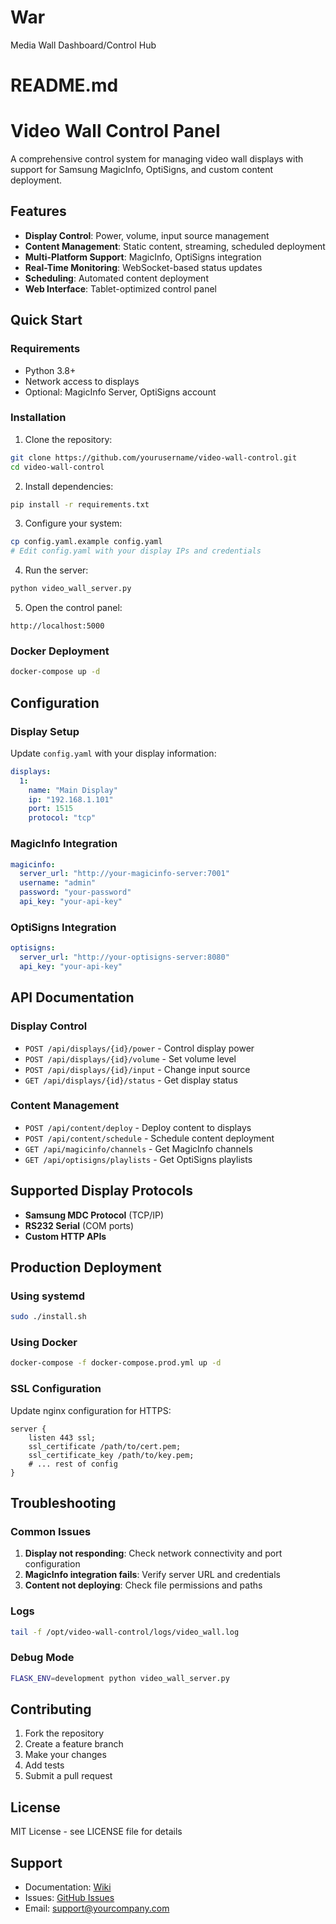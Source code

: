 # War
Media Wall Dashboard/Control Hub
# README.md
# Video Wall Control Panel

A comprehensive control system for managing video wall displays with support for Samsung MagicInfo, OptiSigns, and custom content deployment.

## Features

- **Display Control**: Power, volume, input source management
- **Content Management**: Static content, streaming, scheduled deployment
- **Multi-Platform Support**: MagicInfo, OptiSigns integration
- **Real-Time Monitoring**: WebSocket-based status updates
- **Scheduling**: Automated content deployment
- **Web Interface**: Tablet-optimized control panel

## Quick Start

### Requirements

- Python 3.8+
- Network access to displays
- Optional: MagicInfo Server, OptiSigns account

### Installation

1. Clone the repository:
```bash
git clone https://github.com/yourusername/video-wall-control.git
cd video-wall-control
```

2. Install dependencies:
```bash
pip install -r requirements.txt
```

3. Configure your system:
```bash
cp config.yaml.example config.yaml
# Edit config.yaml with your display IPs and credentials
```

4. Run the server:
```bash
python video_wall_server.py
```

5. Open the control panel:
```
http://localhost:5000
```

### Docker Deployment

```bash
docker-compose up -d
```

## Configuration

### Display Setup

Update `config.yaml` with your display information:

```yaml
displays:
  1:
    name: "Main Display"
    ip: "192.168.1.101"
    port: 1515
    protocol: "tcp"
```

### MagicInfo Integration

```yaml
magicinfo:
  server_url: "http://your-magicinfo-server:7001"
  username: "admin"
  password: "your-password"
  api_key: "your-api-key"
```

### OptiSigns Integration

```yaml
optisigns:
  server_url: "http://your-optisigns-server:8080"
  api_key: "your-api-key"
```

## API Documentation

### Display Control

- `POST /api/displays/{id}/power` - Control display power
- `POST /api/displays/{id}/volume` - Set volume level
- `POST /api/displays/{id}/input` - Change input source
- `GET /api/displays/{id}/status` - Get display status

### Content Management

- `POST /api/content/deploy` - Deploy content to displays
- `POST /api/content/schedule` - Schedule content deployment
- `GET /api/magicinfo/channels` - Get MagicInfo channels
- `GET /api/optisigns/playlists` - Get OptiSigns playlists

## Supported Display Protocols

- **Samsung MDC Protocol** (TCP/IP)
- **RS232 Serial** (COM ports)
- **Custom HTTP APIs**

## Production Deployment

### Using systemd

```bash
sudo ./install.sh
```

### Using Docker

```bash
docker-compose -f docker-compose.prod.yml up -d
```

### SSL Configuration

Update nginx configuration for HTTPS:

```nginx
server {
    listen 443 ssl;
    ssl_certificate /path/to/cert.pem;
    ssl_certificate_key /path/to/key.pem;
    # ... rest of config
}
```

## Troubleshooting

### Common Issues

1. **Display not responding**: Check network connectivity and port configuration
2. **MagicInfo integration fails**: Verify server URL and credentials
3. **Content not deploying**: Check file permissions and paths

### Logs

```bash
tail -f /opt/video-wall-control/logs/video_wall.log
```

### Debug Mode

```bash
FLASK_ENV=development python video_wall_server.py
```

## Contributing

1. Fork the repository
2. Create a feature branch
3. Make your changes
4. Add tests
5. Submit a pull request

## License

MIT License - see LICENSE file for details

## Support

- Documentation: [Wiki](https://github.com/yourusername/video-wall-control/wiki)
- Issues: [GitHub Issues](https://github.com/yourusername/video-wall-control/issues)
- Email: support@yourcompany.com
